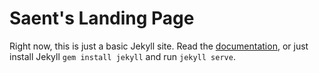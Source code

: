 # Saent's Landing Page

Right now, this is just a basic Jekyll site. Read the [documentation](https://jekyllrb.com/), or just install Jekyll `gem install jekyll` and run `jekyll serve`.
